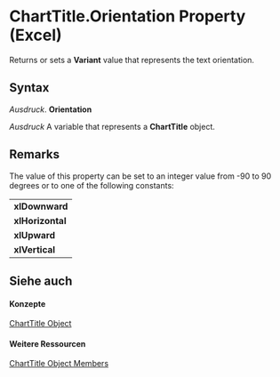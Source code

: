 
# ChartTitle.Orientation Property (Excel)

Returns or sets a  **Variant** value that represents the text orientation.


## Syntax

 _Ausdruck_. **Orientation**

 _Ausdruck_ A variable that represents a **ChartTitle** object.


## Remarks

The value of this property can be set to an integer value from -90 to 90 degrees or to one of the following constants:


||
|:-----|
|**xlDownward**|
|**xlHorizontal**|
|**xlUpward**|
|**xlVertical**|

## Siehe auch


#### Konzepte


[ChartTitle Object](e0a10650-66dd-dd33-e9ba-5a5c0f78f2c3.md)
#### Weitere Ressourcen


[ChartTitle Object Members](http://msdn.microsoft.com/library/289a6f65-7f65-c394-b641-bfd0daf14a1a%28Office.15%29.aspx)